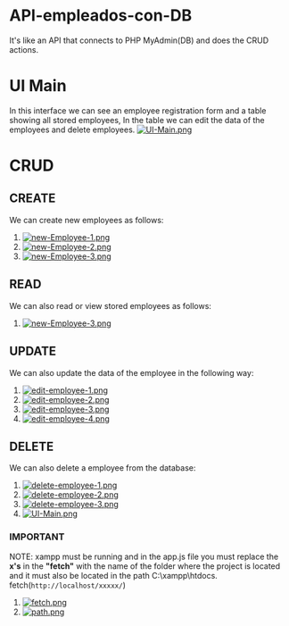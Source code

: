 # API-empleados-con-DB
It's like an API that connects to PHP MyAdmin(DB) and does the CRUD actions.

# UI Main
In this interface we can see an employee registration form and a table showing all stored employees,
In the table we can edit the data of the employees and delete employees.
[![UI-Main.png](https://i.postimg.cc/ZqPS1W0V/UI-Main.png)](https://postimg.cc/jWjmfdH7)

# CRUD

## CREATE
We can create new employees as follows:
1. [![new-Employee-1.png](https://i.postimg.cc/wTWcQ2Vk/new-Employee-1.png)](https://postimg.cc/2VZZz4gq)
2. [![new-Employee-2.png](https://i.postimg.cc/vZc7qn2w/new-Employee-2.png)](https://postimg.cc/jDYJCDrM)
3. [![new-Employee-3.png](https://i.postimg.cc/wBNXHpdW/new-Employee-3.png)](https://postimg.cc/qtkhXWqn)

## READ
We can also read or view stored employees as follows:
1. [![new-Employee-3.png](https://i.postimg.cc/wBNXHpdW/new-Employee-3.png)](https://postimg.cc/qtkhXWqn)

## UPDATE
We can also update the data of the employee in the following way:
1. [![edit-employee-1.png](https://i.postimg.cc/C52CSLdQ/edit-employee-1.png)](https://postimg.cc/rRSR9T11)
2. [![edit-employee-2.png](https://i.postimg.cc/pr5hQQXs/edit-employee-2.png)](https://postimg.cc/LgR821PP)
3. [![edit-employee-3.png](https://i.postimg.cc/V66bvPyQ/edit-employee-3.png)](https://postimg.cc/GBWpgNhq)
4. [![edit-employee-4.png](https://i.postimg.cc/26KLB9mq/edit-employee-4.png)](https://postimg.cc/bD1w7TZ8)

## DELETE
We can also delete a employee from the database:
1. [![delete-employee-1.png](https://i.postimg.cc/pXZhfd2b/delete-employee-1.png)](https://postimg.cc/2V1Smrb2)
2. [![delete-employee-2.png](https://i.postimg.cc/tCHWdfWP/delete-employee-2.png)](https://postimg.cc/rzQDMfhF)
3. [![delete-employee-3.png](https://i.postimg.cc/g22wNPJw/delete-employee-3.png)](https://postimg.cc/RN2VZyw9)
4. [![UI-Main.png](https://i.postimg.cc/ZqPS1W0V/UI-Main.png)](https://postimg.cc/jWjmfdH7)

### IMPORTANT
NOTE: xampp must be running and in the app.js file you must replace the **x's** in the **"fetch"** with the name of the folder where the project is located and it must also be located in the path C:\xampp\htdocs.
fetch(`http://localhost/xxxxx/`)
1. [![fetch.png](https://i.postimg.cc/cHhyDP6H/fetch.png)](https://postimg.cc/JDs206NV)
2. [![path.png](https://i.postimg.cc/FzwPGxbz/path.png)](https://postimg.cc/ctMMLwbG)
